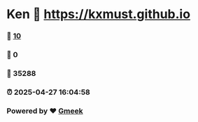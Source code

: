 # Ken :link: https://kxmust.github.io 
### :page_facing_up: [10](https://kxmust.github.io/tag.html) 
### :speech_balloon: 0 
### :hibiscus: 35288 
### :alarm_clock: 2025-04-27 16:04:58 
### Powered by :heart: [Gmeek](https://github.com/Meekdai/Gmeek)
